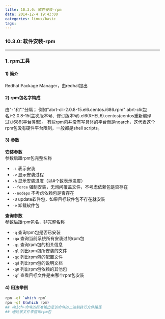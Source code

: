 ```yaml
---
title: 10.3.0: 软件安装-rpm
date: 2014-12-4 19:43:00
categories: linux/basic
tags:
---
```

### 10.3.0: 软件安装-rpm
---
### 1. rpm工具
#### 1) 简介
Redhat Package Manager，由redhat提出

#### 2) rpm包名字构成
由"-"和"."分隔；
例如"abrt-cli-2.0.8-15.el6.centos.i686.rpm"
abrt-cli(包名)-2.0.8-15(主次版本号、修订版本号).el6(RHEL6).centos(centos重新编译过).i686(平台类型)。
有些rpm包并没有写具体的平台而是noarch，这代表这个rpm包没有硬件平台限制，一般都是shell scripts。

#### 3) 参数
**安装参数**  
参数后跟rpm包完整名称  
- `-i` 表示安装
- `-v` 显示安装过程
- `-h` 显示安装进度（以#个数表示进度）
- `--force`  强制安装，无询问覆盖文件，不考虑依赖包是否存在
- `--nodeps` 不考虑依赖包是否存在
- `-U` update软件包，如果目标软件包不存在就安装
- `-e` 卸载软件包

**查询参数**  
参数后跟rpm包名，非完整名称
- `-q`  查询rpm包是否已安装
- `-qa` 查询当前系统所有安装过的rpm包
- `-qi` 查询rpm包的相关信息
- `-ql` 列出rpm包所安装的文件
- `-qc` 列出rpm包的配置文件
- `-qd` 列出rpm包的说明文档
- `-qR` 列出rpm包依赖的其他包
- `-qf` 查看目标文件是由哪个rpm包安装

#### 4) 用法举例
``` bash
rpm -qf `which rpm`
rpm -qf $(which rpm)
## which+命令的标准输出是该命令的二进制执行文件路径
## 通过该文件来查询rpm包
```
